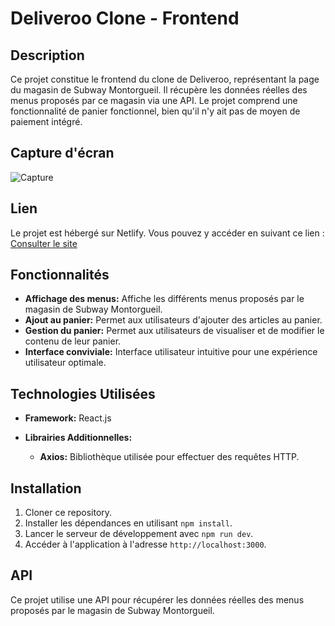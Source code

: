 # Deliveroo Clone - Frontend

## Description

Ce projet constitue le frontend du clone de Deliveroo, représentant la page du magasin de Subway Montorgueil. Il récupère les données réelles des menus proposés par ce magasin via une API. Le projet comprend une fonctionnalité de panier fonctionnel, bien qu'il n'y ait pas de moyen de paiement intégré.


## Capture d'écran 

![Capture](https://github.com/GabrielLRdP/Deliveroo-frontend/assets/149192169/195970c8-4230-4939-93ef-eeabd7e50368)


## Lien

Le projet est hébergé sur Netlify. Vous pouvez y accéder en suivant ce lien : [Consulter le site](https://deliveroo-gab.netlify.app)

## Fonctionnalités

- **Affichage des menus:** Affiche les différents menus proposés par le magasin de Subway Montorgueil.
- **Ajout au panier:** Permet aux utilisateurs d'ajouter des articles au panier.
- **Gestion du panier:** Permet aux utilisateurs de visualiser et de modifier le contenu de leur panier.
- **Interface conviviale:** Interface utilisateur intuitive pour une expérience utilisateur optimale.

## Technologies Utilisées

- **Framework:** React.js
- **Librairies Additionnelles:**

  - **Axios:** Bibliothèque utilisée pour effectuer des requêtes HTTP.

## Installation

1. Cloner ce repository.
2. Installer les dépendances en utilisant `npm install`.
3. Lancer le serveur de développement avec `npm run dev`.
4. Accéder à l'application à l'adresse `http://localhost:3000`.

## API

Ce projet utilise une API pour récupérer les données réelles des menus proposés par le magasin de Subway Montorgueil.

